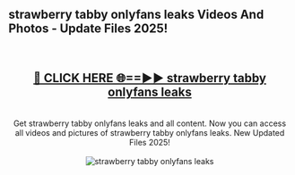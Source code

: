 <h2>strawberry tabby onlyfans leaks Videos And Photos - Update Files 2025!</h2>
<br>
<div align="center">
<h2><a href="https://top-ai-tools.click/QrbHav" rel="nofollow">🔴 CLICK HERE 🌐==►► strawberry tabby onlyfans leaks</a></h2>
<br>
Get strawberry tabby onlyfans leaks and all content. Now you can access all videos and pictures of strawberry tabby onlyfans leaks. New Updated Files 2025!
<br>
<br>
<a href="https://top-ai-tools.click/QrbHav" rel="nofollow" data-target="animated-image.originalLink"><img src="https://i.ibb.co.com/WyWwxjT/player-gif2.gif" alt="strawberry tabby onlyfans leaks" style="max-width: 100%; display: inline-block;" data-target="animated-image.originalImage"></a>
</div>
<br>